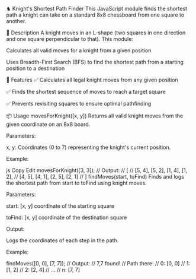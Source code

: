 
♞ Knight's Shortest Path Finder
This JavaScript module finds the shortest path a knight can take on a standard 8x8 chessboard from one square to another.

📜 Description
A knight moves in an L-shape (two squares in one direction and one square perpendicular to that).
This module:

Calculates all valid moves for a knight from a given position

Uses Breadth-First Search (BFS) to find the shortest path from a starting position to a destination

🚀 Features
✅ Calculates all legal knight moves from any given position

✅ Finds the shortest sequence of moves to reach a target square

✅ Prevents revisiting squares to ensure optimal pathfinding

📦 Usage
movesForKnight([x, y])
Returns all valid knight moves from the given coordinate on an 8x8 board.

Parameters:

x, y: Coordinates (0 to 7) representing the knight's current position.

Example:

js
Copy
Edit
movesForKnight([3, 3]);
// Output:
// [
//   [5, 4], [5, 2], [1, 4], [1, 2],
//   [4, 5], [4, 1], [2, 5], [2, 1]
// ]
findMoves(start, toFind)
Finds and logs the shortest path from start to toFind using knight moves.

Parameters:

start: [x, y] coordinate of the starting square

toFind: [x, y] coordinate of the destination square

Output:

Logs the coordinates of each step in the path.

Example:

findMoves([0, 0], [7, 7]);
// Output:
// 7,7 found!
// Path there:
// 0: [0, 0]
// 1: [1, 2]
// 2: [2, 4]
// ...
// n: [7, 7]
